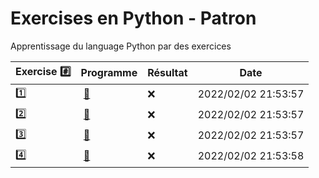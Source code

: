 # Exercises en Python - Patron

Apprentissage du language Python par des exercices

|  Exercise :hash:  |  Programme | Résultat | Date |
|-------------------|------------|----------|------|
| :one: | [:bookmark:](01/programme.py) | :x: | 2022/02/02 21:53:57 |
| :two: | [:bookmark:](02/programme.py) | :x: | 2022/02/02 21:53:57 |
| :three: | [:bookmark:](03/programme.py) | :x: | 2022/02/02 21:53:57 |
| :four: | [:bookmark:](04/programme.py) | :x: | 2022/02/02 21:53:58 |
